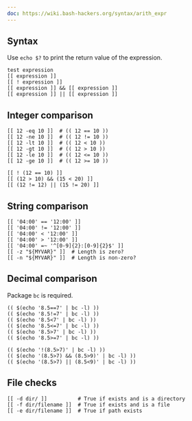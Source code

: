 ```yaml
---
doc: https://wiki.bash-hackers.org/syntax/arith_expr
---
```


## Syntax

Use `echo $?` to print the return value of the expression.

```shell
test expression
[[ expression ]]
[[ ! expression ]]
[[ expression ]] && [[ expression ]]
[[ expression ]] || [[ expression ]]
```

## Integer comparison

```shell
[[ 12 -eq 10 ]]  # (( 12 == 10 ))
[[ 12 -ne 10 ]]  # (( 12 != 10 ))
[[ 12 -lt 10 ]]  # (( 12 < 10 ))
[[ 12 -gt 10 ]]  # (( 12 > 10 ))
[[ 12 -le 10 ]]  # (( 12 <= 10 ))
[[ 12 -ge 10 ]]  # (( 12 >= 10 ))

[[ ! (12 == 10) ]]
[[ (12 > 10) && (15 < 20) ]]
[[ (12 != 12) || (15 != 20) ]]
```

## String comparison

```shell
[[ '04:00' == '12:00' ]]
[[ '04:00' != '12:00' ]]
[[ '04:00' < '12:00' ]]
[[ '04:00' > '12:00' ]]
[[ '04:00' =~ '^[0-9]{2}:[0-9]{2}$' ]]
[[ -z "${MYVAR}" ]]  # Length is zero?
[[ -n "${MYVAR}" ]]  # Length is non-zero?
```

## Decimal comparison

Package `bc` is required.

```shell
(( $(echo '8.5==7' | bc -l) ))
(( $(echo '8.5!=7' | bc -l) ))
(( $(echo '8.5<7' | bc -l) ))
(( $(echo '8.5<=7' | bc -l) ))
(( $(echo '8.5>7' | bc -l) ))
(( $(echo '8.5>=7' | bc -l) ))

(( $(echo '!(8.5>7)' | bc -l) ))
(( $(echo '(8.5>7) && (8.5>9)' | bc -l) ))
(( $(echo '(8.5>7) || (8.5<9)' | bc -l) ))
```

## File checks

```shell
[[ -d dir/ ]]          # True if exists and is a directory
[[ -f dir/filename ]]  # True if exists and is a file
[[ -e dir/filename ]]  # True if path exists
```
